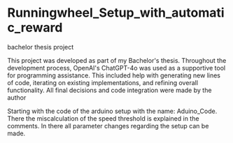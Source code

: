 # Runningwheel_Setup_with_automatic_reward
bachelor thesis project


This project was developed as part of my Bachelor's thesis. Throughout the development process, OpenAI's ChatGPT-4o was used as a supportive tool for programming assistance. This included help with generating new lines of code, iterating on existing implementations, and refining overall functionality. All final decisions and code integration were made by the author

Starting with the code of the arduino setup with the name: Aduino_Code. There the miscalculation of the speed threshold is explained in the comments. In there all parameter changes regarding the setup can be made.
